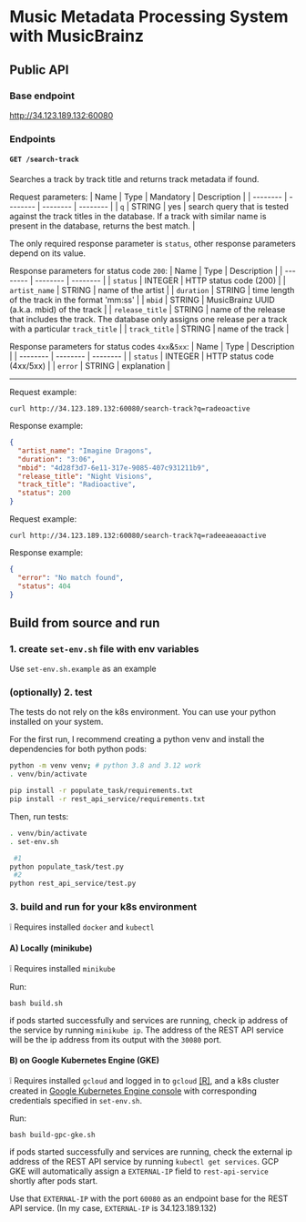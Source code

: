 # Music Metadata Processing System with MusicBrainz

## Public API

### Base endpoint
http://34.123.189.132:60080


### Endpoints

#### `GET /search-track`

Searches a track by track title and returns track metadata if found.

Request parameters:
| Name | Type | Mandatory | Description |
| -------- | -------- | -------- | -------- |
| `q`   | STRING   | yes   | search query that is tested against the track titles in the database. If a track with similar name is present in the database, returns the best match. |

The only required response parameter is `status`, other response parameters depend on its value.

Response parameters for status code `200`:
| Name | Type | Description |
| -------- | -------- | -------- |
| `status`   | INTEGER   | HTTP status code (200) |
| `artist_name`   | STRING   | name of the artist |
| `duration`   | STRING   | time length of the track in the format 'mm:ss' |
| `mbid`   | STRING   | MusicBrainz UUID (a.k.a. mbid) of the track |
| `release_title`   | STRING   | name of the release that includes the track. The database only assigns one release per a track with a particular `track_title` |
| `track_title`   | STRING   | name of the track |


Response parameters for status codes `4xx`&`5xx`:
| Name | Type | Description |
| -------- | -------- | -------- |
| `status`   | INTEGER   | HTTP status code (4xx/5xx) |
| `error`   | STRING   | explanation |

---

Request example:

`curl http://34.123.189.132:60080/search-track?q=radeoactive`

Response example:

```json
{
  "artist_name": "Imagine Dragons",
  "duration": "3:06",
  "mbid": "4d28f3d7-6e11-317e-9085-407c931211b9",
  "release_title": "Night Visions",
  "track_title": "Radioactive",
  "status": 200
}
```

Request example:

`curl http://34.123.189.132:60080/search-track?q=radeeaeaoactive`

Response example:

```json
{
  "error": "No match found",
  "status": 404
}
```



## Build from source and run

### 1. create `set-env.sh` file with env variables
Use `set-env.sh.example` as an example

### (optionally) 2. test

The tests do not rely on the k8s environment. You can use your python installed on your system.

For the first run, I recommend creating a python venv and install the dependencies for both python pods:
```bash
python -m venv venv; # python 3.8 and 3.12 work
. venv/bin/activate

pip install -r populate_task/requirements.txt
pip install -r rest_api_service/requirements.txt
```

Then, run tests:
```bash
. venv/bin/activate
. set-env.sh

 #1 
python populate_task/test.py
 #2 
python rest_api_service/test.py 
```

### 3. build and run for your k8s environment
:grey_exclamation: Requires installed `docker` and `kubectl`

#### A) Locally (minikube)
:grey_exclamation: Requires installed `minikube`

Run:

`bash build.sh`

if pods started successfully and services are running, check ip address of the service by running `minikube ip`. The address of the REST API service will be the ip address from its output with the `30080` port.

#### B) on Google Kubernetes Engine (GKE)
:grey_exclamation: Requires installed `gcloud` and logged in to `gcloud` [[R]](https://cloud.google.com/sdk/docs/install-sdk), and a k8s cluster created in [Google Kubernetes Engine console](https://console.cloud.google.com/kubernetes/list/overview) with corresponding credentials specified in `set-env.sh`.

Run:

`bash build-gpc-gke.sh`

if pods started successfully and services are running, check the external ip address of the REST API service by running `kubectl get services`. GCP GKE will automatically assign a `EXTERNAL-IP` field to `rest-api-service` shortly after pods start.

Use that `EXTERNAL-IP` with the port `60080` as an endpoint base for the REST API service. (In my case, `EXTERNAL-IP` is 34.123.189.132)

